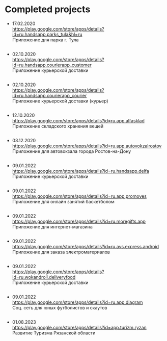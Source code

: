 # Completed projects

- 17.02.2020 <br>
https://play.google.com/store/apps/details?id=ru.handsapp.parks_tula&hl=ru <br>
Приложение для парка г. Тула <br>
<img src="https://github.com/NetylkinOV/projects/blob/main/screens/pt.png?raw=true" alt="" />

- 02.10.2020 <br>
https://play.google.com/store/apps/details?id=ru.handsapp.courierapp_customer <br>
Приложение курьерской доставки <br>
<img src="https://github.com/NetylkinOV/projects/blob/main/screens/n.png?raw=true" alt="" />

- 02.10.2020 <br>
https://play.google.com/store/apps/details?id=ru.handsapp.courierapp_courier <br>
Приложение курьерской доставки (курьер) <br>
<img src="https://github.com/NetylkinOV/projects/blob/main/screens/nc.png?raw=true" alt="" />

- 12.10.2020 <br>
https://play.google.com/store/apps/details?id=ru.app.alfasklad <br>
Приложение складского хранения вещей <br>
<img src="https://github.com/NetylkinOV/projects/blob/main/screens/alfa.png?raw=true" alt="" />

- 03.12.2020 <br>
https://play.google.com/store/apps/details?id=ru.app.autovokzalrostov <br>
Приложение для автовокзала города Ростов-на-Дону <br>
<img src="https://github.com/NetylkinOV/projects/blob/main/screens/arostv.png?raw=true" alt="" />

- 09.01.2022 <br>
https://play.google.com/store/apps/details?id=ru.handsapp.delfa <br>
Приложение курьерской доставки <br>
<img src="https://github.com/NetylkinOV/projects/blob/main/screens/delfa.png?raw=true" alt="" />

- 09.01.2022 <br>
https://play.google.com/store/apps/details?id=ru.app.promoves <br>
Приложение для онлайн занятий баскетболом <br>
<img src="https://github.com/NetylkinOV/projects/blob/main/screens/prom.png?raw=true" alt="" />

- 09.01.2022 <br>
https://play.google.com/store/apps/details?id=ru.moregifts.app <br>
Приложение для интернет-магазина <br>
<img src="https://github.com/NetylkinOV/projects/blob/main/screens/bp.png?raw=true" alt="" />

- 09.01.2022 <br>
https://play.google.com/store/apps/details?id=ru.avs.express.android <br>
Приложение для заказа электроматериалов <br>
<img src="https://github.com/NetylkinOV/projects/blob/main/screens/avs.png?raw=true" alt="" />

- 09.01.2022 <br>
https://play.google.com/store/apps/details?id=ru.wokandroll.deliveryfood <br>
Приложение курьерской доставки <br>
<img src="https://github.com/NetylkinOV/projects/blob/main/screens/wr.png?raw=true" alt="" />

- 09.01.2022 <br>
https://play.google.com/store/apps/details?id=ru.app.diagram <br>
Соц. сеть для юных футболистов и скаутов <br>
<img src="https://github.com/NetylkinOV/projects/blob/main/screens/diagram.png?raw=true" alt="" />

- 01.08.2023 <br>
https://play.google.com/store/apps/details?id=app.turizm.ryzan <br>
Развитие Туризма Рязанской области <br>
<img src="https://github.com/NetylkinOV/projects/blob/main/screens/tryzan.png?raw=true" alt="" />
